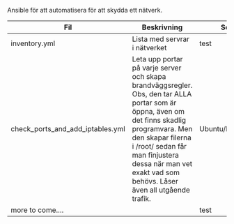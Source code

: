 
Ansible för att automatisera för att skydda ett nätverk.

| Fil                               | Beskrivning                      | Server OS |
| --------------------------------- | -------------------------------- | --------- |
| inventory.yml                     |  Lista med servrar i nätverket   | test |
| check_ports_and_add_iptables.yml  |  Leta upp portar på varje server och skapa brandväggsregler. Obs, den tar ALLA portar som är öppna, även om det finns skadlig programvara. Men den skapar filerna i /root/ sedan får man finjustera dessa när man vet exakt vad som behövs. Låser även all utgående trafik.    |  Ubuntu/Debian//Redhat |
| more to come....                  |                                  | test |


